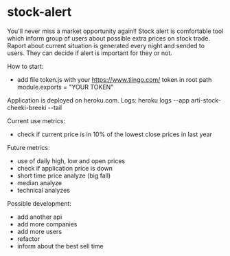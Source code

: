 # stock-alert
You'll never miss a market opportunity again!!
Stock alert is comfortable tool which inform group of users about possible extra prices on stock trade.
Raport about current situation is generated every night and sended to users. They can decide if alert is important for they or not.

How to start:
 - add file token.js with your https://www.tiingo.com/ token in root path
 	module.exports = "YOUR TOKEN"

Application is deployed on heroku.com. Logs: heroku logs --app arti-stock-cheeki-breeki --tail

Current use metrics:
 - check if current price is in 10% of the lowest close prices in last year

 Future metrics:
  - use of daily high, low and open prices
  - check if application price is down
  - short time price analyze (big fall)
  - median analyze
  - technical analyzes

 Possible development:
  - add another api
  - add more companies
  - add more users
  - refactor
  - inform about the best sell time


